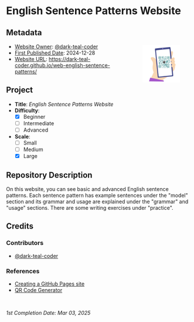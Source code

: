 <!-- README file for GitHub Pages website-->

# English Sentence Patterns Website

## Metadata

<img src="./qrcode_178600154_863c68f72c828f749d1acbe94ea639b7.png" alt="QR code" width="20%" height="20%" align="right" style="margin:0px 5%; padding: 5px;">

- <ins>Website Owner</ins>: [@dark-teal-coder](github.com/dark-teal-coder)
- <ins>First Published Date</ins>: 2024-12-28
- <ins>Website URL</ins>: https://dark-teal-coder.github.io/web-english-sentence-patterns/

## Project

- **Title**: *English Sentence Patterns Website*
- **Difficulty**:
  - [x] Beginner
  - [ ] Intermediate
  - [ ] Advanced
- **Scale**:
  - [ ] Small
  - [ ] Medium
  - [x] Large

## Repository Description

On this website, you can see basic and advanced English sentence patterns. Each sentence pattern has example sentences under the "model" section and its grammar and usage are explained under the "grammar" and "usage" sections. There are some writing exercises under "practice".   

## Credits 

### Contributors 

- [@dark-teal-coder](github.com/dark-teal-coder)

### References 

- [Creating a GitHub Pages site](https://docs.github.com/en/pages/getting-started-with-github-pages/creating-a-github-pages-site)
- [QR Code Generator](https://me-qr.com/qr-code-generator/link)

&nbsp;

*1st Completion Date: Mar 03, 2025*&emsp;
